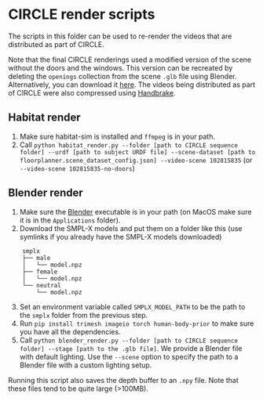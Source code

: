 # CIRCLE render scripts

The scripts in this folder can be used to re-render the videos that are distributed as part of CIRCLE.

Note that the final CIRCLE renderings used a modified version of the scene without the doors and the windows. This version can be recreated by deleting the `openings` collection from the scene `.glb` file using Blender. Alternatively, you can download it [here](https://circledataset.s3.us-west-2.amazonaws.com/release/102815835-no-doors.glb). The videos being distributed as part of CIRCLE were also compressed using [Handbrake](https://handbrake.fr/).

## Habitat render

1. Make sure habitat-sim is installed and `ffmpeg` is in your path.
2. Call `python habitat_render.py --folder [path to CIRCLE sequence folder] --urdf [path to subject URDF file] --scene-dataset [path to floorplanner.scene_dataset_config.json] --video-scene 102815835` (or `--video-scene 102815835-no-doors`)

## Blender render

1. Make sure the [Blender](https://www.blender.org) executable is in your path (on MacOS make sure it is in the `Applications` folder).
2. Download the SMPL-X models and put them on a folder like this (use symlinks if you already have the SMPL-X models downloaded)

```
    smplx
    ├── male
    │   └── model.npz
    ├── female
    │   └── model.npz
    └── neutral
        └── model.npz
```

3. Set an environment variable called `SMPLX_MODEL_PATH` to be the path to the `smplx` folder from the previous step.
4. Run `pip install trimesh imageio torch human-body-prior` to make sure you have all the dependencies.
5. Call `python blender_render.py --folder [path to CIRCLE sequence folder] --stage [path to the .glb file]`. We provide a Blender file with default lighting. Use the `--scene` option to specify the path to a Blender file with a custom lighting setup.

Running this script also saves the depth buffer to an `.npy` file. Note that these files tend to be quite large (>100MB).
